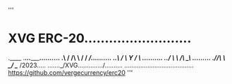 '''
# XVG ERC-20..........................
.____ ._______...____________..........
.\   \/  /\   \ /   /  _____/..........
..\     /  \   Y   /   \  ___..........
../     \   \     /\    \_\  \.........
./___/\  \   \___/  \______  /2023.....
.......\_/XVG..............\/..........
.......................................
https://github.com/vergecurrency/erc20
'''
